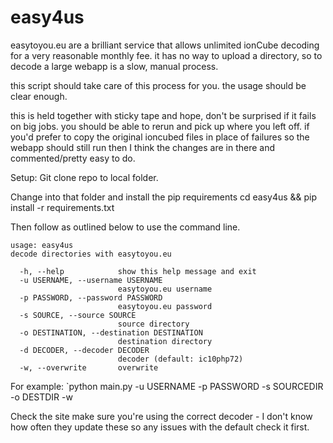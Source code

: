 easy4us
=======

easytoyou.eu are a brilliant service that allows unlimited ionCube decoding for a very reasonable monthly fee. it has no
way to upload a directory, so to decode a large webapp is a slow, manual process.

this script should take care of this process for you. the usage should be clear enough.

this is held together with sticky tape and hope, don't be surprised if it fails on big jobs. you should be able to rerun 
and pick up where you left off. if you'd prefer to copy the original ioncubed files in place of failures so the webapp should still run then I think the changes are in there and commented/pretty easy to do.

Setup:
Git clone repo to local folder.

Change into that folder and install the pip requirements
cd easy4us && pip install -r requirements.txt

Then follow as outlined below to use the command line.

```
usage: easy4us
decode directories with easytoyou.eu

  -h, --help            show this help message and exit
  -u USERNAME, --username USERNAME
                        easytoyou.eu username
  -p PASSWORD, --password PASSWORD
                        easytoyou.eu password
  -s SOURCE, --source SOURCE
                        source directory
  -o DESTINATION, --destination DESTINATION
                        destination directory
  -d DECODER, --decoder DECODER
                        decoder (default: ic10php72)
  -w, --overwrite       overwrite

```

For example:
`python main.py -u USERNAME -p PASSWORD -s SOURCEDIR -o DESTDIR -w 

Check the site make sure you're using the correct decoder - I don't know how often they update these so any issues with the default check it first.
